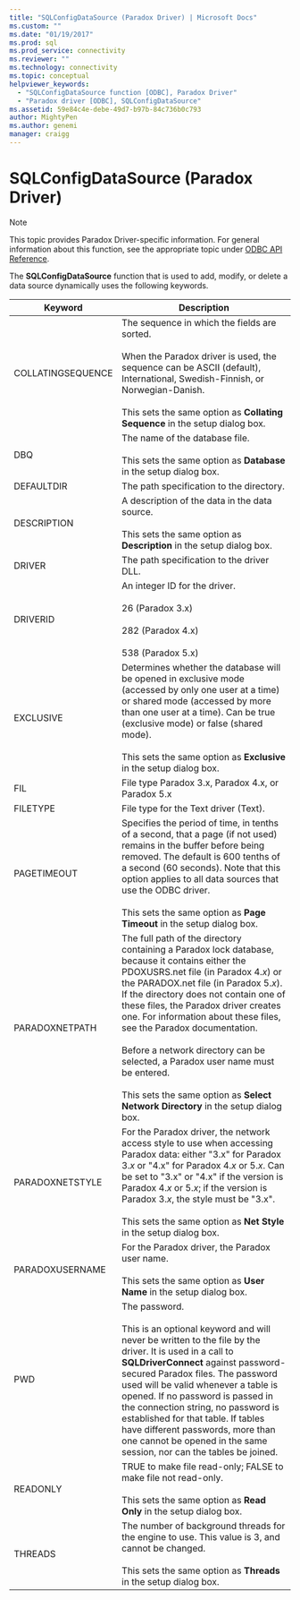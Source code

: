 ```yaml
---
title: "SQLConfigDataSource (Paradox Driver) | Microsoft Docs"
ms.custom: ""
ms.date: "01/19/2017"
ms.prod: sql
ms.prod_service: connectivity
ms.reviewer: ""
ms.technology: connectivity
ms.topic: conceptual
helpviewer_keywords: 
  - "SQLConfigDataSource function [ODBC], Paradox Driver"
  - "Paradox driver [ODBC], SQLConfigDataSource"
ms.assetid: 59e84c4e-debe-49d7-b97b-84c736b0c793
author: MightyPen
ms.author: genemi
manager: craigg
---
```

# SQLConfigDataSource (Paradox Driver)
> [!NOTE]  
>  This topic provides Paradox Driver-specific information. For general information about this function, see the appropriate topic under [ODBC API Reference](../../odbc/reference/syntax/odbc-api-reference.md).  
  
 The **SQLConfigDataSource** function that is used to add, modify, or delete a data source dynamically uses the following keywords.  
  
|Keyword|Description|  
|-------------|-----------------|  
|COLLATINGSEQUENCE|The sequence in which the fields are sorted.<br /><br /> When the Paradox driver is used, the sequence can be ASCII (default), International, Swedish-Finnish, or Norwegian-Danish.<br /><br /> This sets the same option as **Collating Sequence** in the setup dialog box.|  
|DBQ|The name of the database file.<br /><br /> This sets the same option as **Database** in the setup dialog box.|  
|DEFAULTDIR|The path specification to the directory.|  
|DESCRIPTION|A description of the data in the data source.<br /><br /> This sets the same option as **Description** in the setup dialog box.|  
|DRIVER|The path specification to the driver DLL.|  
|DRIVERID|An integer ID for the driver.<br /><br /> 26 (Paradox 3.x)<br /><br /> 282 (Paradox 4.x)<br /><br /> 538 (Paradox 5.x)|  
|EXCLUSIVE|Determines whether the database will be opened in exclusive mode (accessed by only one user at a time) or shared mode (accessed by more than one user at a time). Can be true (exclusive mode) or false (shared mode).<br /><br /> This sets the same option as **Exclusive** in the setup dialog box.|  
|FIL|File type  Paradox 3.x, Paradox 4.x, or Paradox 5.x|  
|FILETYPE|File type for the Text driver (Text).|  
|PAGETIMEOUT|Specifies the period of time, in tenths of a second, that a page (if not used) remains in the buffer before being removed. The default is 600 tenths of a second (60 seconds). Note that this option applies to all data sources that use the ODBC driver.<br /><br /> This sets the same option as **Page Timeout** in the setup dialog box.|  
|PARADOXNETPATH|The full path of the directory containing a Paradox lock database, because it contains either the PDOXUSRS.net file (in Paradox 4.*x*) or the PARADOX.net file (in Paradox 5.*x*). If the directory does not contain one of these files, the Paradox driver creates one. For information about these files, see the Paradox documentation.<br /><br /> Before a network directory can be selected, a Paradox user name must be entered.<br /><br /> This sets the same option as **Select Network Directory** in the setup dialog box.|  
|PARADOXNETSTYLE|For the Paradox driver, the network access style to use when accessing Paradox data: either "3.x" for Paradox 3.*x* or "4.x" for Paradox 4.*x* or 5.*x*. Can be set to "3.x" or "4.x" if the version is Paradox 4.*x* or 5.*x*; if the version is Paradox 3.*x*, the style must be "3.x".<br /><br /> This sets the same option as **Net Style** in the setup dialog box.|  
|PARADOXUSERNAME|For the Paradox driver, the Paradox user name.<br /><br /> This sets the same option as **User Name** in the setup dialog box.|  
|PWD|The password.<br /><br /> This is an optional keyword and will never be written to the file by the driver. It is used in a call to **SQLDriverConnect** against password-secured Paradox files. The password used will be valid whenever a table is opened. If no password is passed in the connection string, no password is established for that table. If tables have different passwords, more than one cannot be opened in the same session, nor can the tables be joined.|  
|READONLY|TRUE to make file read-only; FALSE to make file not read-only.<br /><br /> This sets the same option as **Read Only** in the setup dialog box.|  
|THREADS|The number of background threads for the engine to use. This value is 3, and cannot be changed.<br /><br /> This sets the same option as **Threads** in the setup dialog box.|
